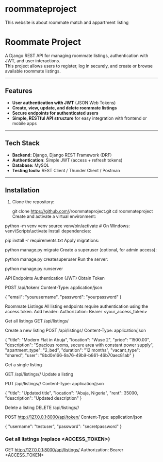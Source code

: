 # roommateproject
This website is about roommate match and appartment listing
# Roommate Project

A Django REST API for managing roommate listings, authentication with JWT, and user interactions.  
This project allows users to register, log in securely, and create or browse available roommate listings.

---

## Features

- **User authentication with JWT** (JSON Web Tokens)  
- **Create, view, update, and delete roommate listings**  
- **Secure endpoints for authenticated users**  
- **Simple, RESTful API structure** for easy integration with frontend or mobile apps  

---

## Tech Stack

- **Backend:** Django, Django REST Framework (DRF)  
- **Authentication:** Simple JWT (access + refresh tokens)  
- **Database:** MySQL  
- **Testing tools:** REST Client / Thunder Client / Postman  

---

## Installation

1. Clone the repository:
  
   git clone https://github.com/<your-username>/roommateproject.git
   cd roommateproject
Create and activate a virtual environment:


python -m venv venv
source venv/bin/activate    # On Windows: venv\Scripts\activate
Install dependencies:


pip install -r requirements.txt
Apply migrations:


python manage.py migrate
Create a superuser (optional, for admin access):


python manage.py createsuperuser
Run the server:


python manage.py runserver

API Endpoints
Authentication (JWT)
Obtain Token


POST /api/token/
Content-Type: application/json

{
  "email": "yourusername",
  "password": "yourpassword"
}



Roommate Listings
All listing endpoints require authentication using the access token.
Add header:
Authorization: Bearer <your_access_token>

Get all listings
GET /api/listings/


Create a new listing
POST /api/listings/
Content-Type: application/json

{
  "title": "Modern Flat in Abuja",
  "location": "Wuse 2",
  "price": "1500.00",
  "description": "Spacious rooms, secure area with constant power supply",
  "apartment_type": "2_bed",
  "duration": "12 months",
  "vacant_type": "shared",
  "user": "8bd0e166-9a76-49b9-b861-46b70aec81ab"
}




Get a single listing

GET /api/listings/<id>/
Update a listing


PUT /api/listings/<id>/
Content-Type: application/json

{
  "title": "Updated title",
  "location": "Abuja, Nigeria",
  "rent": 35000,
  "description": "Updated description"
}


Delete a listing
DELETE /api/listings/<id>/

POST http://127.0.0.1:8000/api/token/
Content-Type: application/json


{
  "username": "testuser",
  "password": "secretpassword"
}

### Get all listings (replace <ACCESS_TOKEN>)
GET http://127.0.0.1:8000/api/listings/
Authorization: Bearer <ACCESS_TOKEN>

